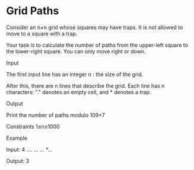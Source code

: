 # Grid Paths

Consider an n×n grid whose squares may have traps. It is not allowed to move to a square with a trap.

Your task is to calculate the number of paths from the upper-left square to the lower-right square. You can only move right or down.

Input

The first input line has an integer n : the size of the grid.

After this, there are n lines that describe the grid. Each line has n characters: "." denotes an empty cell, and * denotes a trap.

Output

Print the number of paths modulo 109+7


Constraints
1≤n≤1000

Example

Input:
4
....
.*..
...*
*...

Output:
3